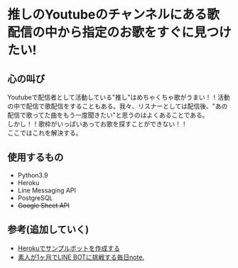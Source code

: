 # 推しのYoutubeのチャンネルにある歌配信の中から指定のお歌をすぐに見つけたい!

## 心の叫び
Youtubeで配信者として活動している"推し"はめちゃくちゃ歌がうまい！！活動の中で配信で歌配信をすることもある。我々、リスナーとしては配信後、"あの配信で歌ってた曲をもう一度聞きたい"と思うのはよくあることである。</br>
しかし！！歌枠がいっぱいあってお歌を探すことができない！！</br>
ここではこれを解決する。

## 使用するもの
- Python3.9
- Heroku
- Line Messaging API
- PostgreSQL
- ~~Google Sheet API~~

## 参考(追加していく)
- [Herokuでサンプルボットを作成する](https://developers.line.biz/ja/docs/messaging-api/building-sample-bot-with-heroku/)
- [素人が1ヶ月でLINE BOTに挑戦する毎日note.](https://note.com/96nz/m/md28b901bbba5)